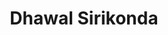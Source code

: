 ---
title: Dhawal Sirikonda
image: "@assets/people/DS.jpg"
personalLink: https://github.com/
startYear: "2023"
pronouns: "he/him"
---